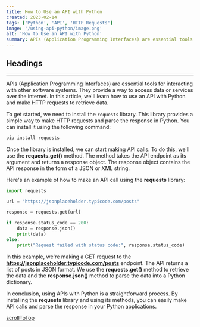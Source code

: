 ```yaml
---
title: How to Use an API with Python
created: 2023-02-14
tags: ['Python', 'API', 'HTTP Requests']
image: '/using-api-python/image.png'
alt: 'How to Use an API with Python'
summary: APIs (Application Programming Interfaces) are essential tools for interacting with other software systems. They provide a way to access data or services over the internet. In this article, we'll learn how to use an API with Python and make HTTP requests to retrieve data.
---
```


## Headings

---

APIs (Application Programming Interfaces) are essential tools for interacting with other software systems. They provide a way to access data or services over the internet. In this article, we'll learn how to use an API with Python and make HTTP requests to retrieve data.

To get started, we need to install the `requests` library. This library provides a simple way to make HTTP requests and parse the response in Python. You can install it using the following command:

```bash
pip install requests

```

Once the library is installed, we can start making API calls. To do this, we'll use the **requests.get()** method. The method takes the API endpoint as its argument and returns a response object. The response object contains the API response in the form of a JSON or XML string.

Here's an example of how to make an API call using the **requests** library:

```python
import requests

url = "https://jsonplaceholder.typicode.com/posts"

response = requests.get(url)

if response.status_code == 200:
    data = response.json()
    print(data)
else:
    print("Request failed with status code:", response.status_code)

```

In this example, we're making a GET request to the **https://jsonplaceholder.typicode.com/posts** endpoint. The API returns a list of posts in JSON format. We use the **requests.get()** method to retrieve the data and the **response.json()** method to parse the data into a Python dictionary.

In conclusion, using APIs with Python is a straightforward process. By installing the **requests** library and using its methods, you can easily make API calls and parse the response in your Python applications.

[scrollToTop](#headings)
